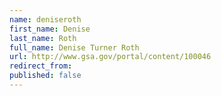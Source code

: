 ```yaml
---
name: deniseroth
first_name: Denise
last_name: Roth
full_name: Denise Turner Roth
url: http://www.gsa.gov/portal/content/100046
redirect_from:
published: false
---
```


